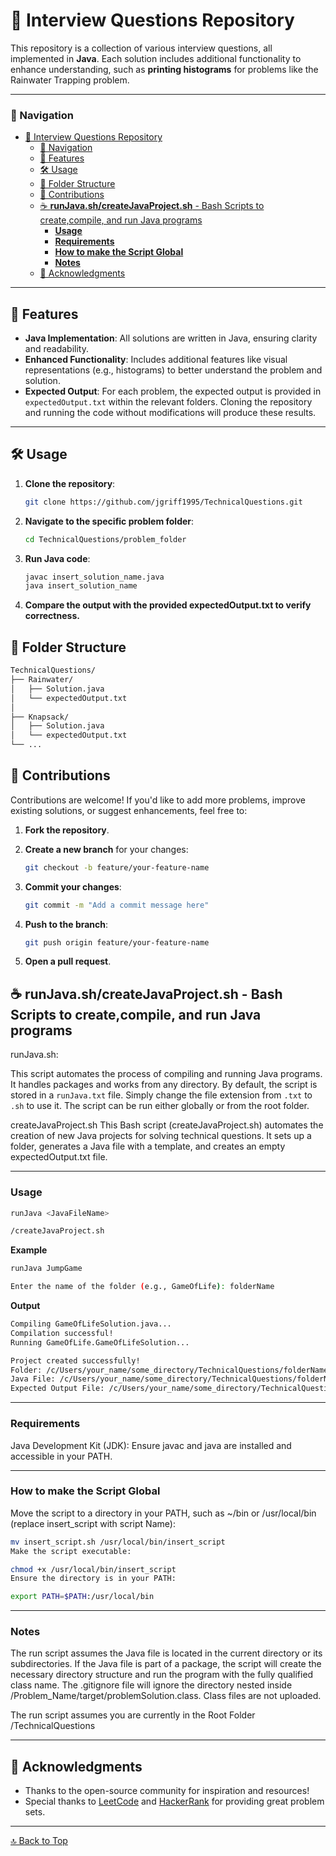 # 📂 Interview Questions Repository

This repository is a collection of various interview questions, all implemented in **Java**. Each solution includes additional functionality to enhance understanding, such as **printing histograms** for problems like the Rainwater Trapping problem.

---

### 🔗 Navigation
- [📂 Interview Questions Repository](#-interview-questions-repository)
    - [🔗 Navigation](#-navigation)
  - [🚀 Features](#-features)
  - [🛠️ Usage](#️-usage)
  - [📂 Folder Structure](#-folder-structure)
  - [🤝 Contributions](#-contributions)
  - [☕ **runJava.sh/createJavaProject.sh** - Bash Scripts to create,compile, and run Java programs](#-runjavashcreatejavaprojectsh---bash-scripts-to-createcompile-and-run-java-programs)
    - [**Usage**](#usage)
    - [**Requirements**](#requirements)
    - [**How to make the Script Global**](#how-to-make-the-script-global)
    - [**Notes**](#notes)
  - [🙏 Acknowledgments](#-acknowledgments)

---

## 🚀 Features

- **Java Implementation**: All solutions are written in Java, ensuring clarity and readability.
- **Enhanced Functionality**: Includes additional features like visual representations (e.g., histograms) to better understand the problem and solution.
- **Expected Output**: For each problem, the expected output is provided in `expectedOutput.txt` within the relevant folders. Cloning the repository and running the code without modifications will produce these results.

---

## 🛠️ Usage

1. **Clone the repository**:
   ```bash
   git clone https://github.com/jgriff1995/TechnicalQuestions.git
   ```

2. **Navigate to the specific problem folder**:
   ```bash
   cd TechnicalQuestions/problem_folder
   ```
3. **Run Java code**:
   ```bash
   javac insert_solution_name.java
   java insert_solution_name
   ``` 

4. **Compare the output with the provided expectedOutput.txt to verify correctness.**

## 📂 Folder Structure

```bash
TechnicalQuestions/
├── Rainwater/
│   ├── Solution.java
│   └── expectedOutput.txt
│   
├── Knapsack/
│   ├── Solution.java
│   └── expectedOutput.txt
└── ...
```
## 🤝 Contributions

Contributions are welcome! If you'd like to add more problems, improve existing solutions, or suggest enhancements, feel free to:

1. **Fork the repository**.

2. **Create a new branch** for your changes:
   ```bash
   git checkout -b feature/your-feature-name
   ```
3. **Commit your changes**:
   ```bash
   git commit -m "Add a commit message here"
   ```
4. **Push to the branch**:
   ```bash
   git push origin feature/your-feature-name
   ```
5. **Open a pull request**.


## ☕ **runJava.sh/createJavaProject.sh** - Bash Scripts to create,compile, and run Java programs

runJava.sh:

This script automates the process of compiling and running Java programs. It handles packages and works from any directory. By default, the script is stored in a `runJava.txt` file. Simply change the file extension from `.txt` to `.sh` to use it. The script can be run either globally or from the root folder.

createJavaProject.sh
This Bash script (createJavaProject.sh) automates the creation of new Java projects for solving technical questions. It sets up a folder, generates a Java file with a template, and creates an empty expectedOutput.txt file.

---

### **Usage**
```bash
runJava <JavaFileName>
```

```bash
/createJavaProject.sh
```

**Example**
```bash
runJava JumpGame
```
```bash
Enter the name of the folder (e.g., GameOfLife): folderName
```

**Output**
```bash
Compiling GameOfLifeSolution.java...
Compilation successful!
Running GameOfLife.GameOfLifeSolution...
```

```bash
Project created successfully!
Folder: /c/Users/your_name/some_directory/TechnicalQuestions/folderName
Java File: /c/Users/your_name/some_directory/TechnicalQuestions/folderName/folderNameSolution.java
Expected Output File: /c/Users/your_name/some_directory/TechnicalQuestions/folderName/expectedOutput.txt
```


---

### **Requirements**

Java Development Kit (JDK): Ensure javac and java are installed and accessible in your PATH.

---

### **How to make the Script Global**
Move the script to a directory in your PATH, such as ~/bin or /usr/local/bin (replace insert_script with script Name):

```bash
mv insert_script.sh /usr/local/bin/insert_script
Make the script executable:
```

```bash
chmod +x /usr/local/bin/insert_script
Ensure the directory is in your PATH:
```

```bash
export PATH=$PATH:/usr/local/bin
```

---

### **Notes**

The run script assumes the Java file is located in the current directory or its subdirectories.
If the Java file is part of a package, the script will create the necessary directory structure and run the program with the fully qualified class name.
The .gitignore file will ignore the directory nested inside /Problem_Name/target/problemSolution.class. Class files are not uploaded.

The run script assumes you are currently in the Root Folder /TechnicalQuestions

---

## 🙏 Acknowledgments

- Thanks to the open-source community for inspiration and resources!
- Special thanks to [LeetCode](https://leetcode.com/) and [HackerRank](https://www.hackerrank.com/) for providing great problem sets.

---

[🔝 Back to Top](#-interview-questions-repository)